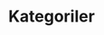 ---
title: Kategoriler
layout: categories
permalink: /kategoriler/
show_excerpts: true
entries_layout: list
---